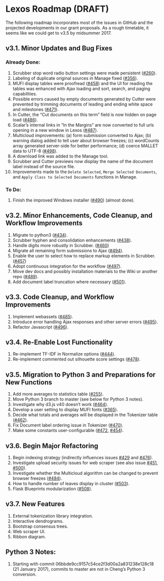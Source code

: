 # Lexos Roadmap (DRAFT)

The following roadmap incorporates most of the issues in GitHub and the projected developments in our grant proposals. As a rough timetable, it seems like we could get to v3.5 by midsummer 2017.

## v3.1. Minor Updates and Bug Fixes

### Already Done:
1.	Scrubber stop word radio button settings were made persistent ([#260](https://github.com/WheatonCS/Lexos/issues/260)).
2.	Labeling of duplicate original sources in Manage fixed ([#356](https://github.com/WheatonCS/Lexos/issues/356)).
3.	MUFI display tables were proofread ([#458](https://github.com/WheatonCS/Lexos/issues/458)) and the UI for reading the tables was enhanced with Ajax loading and sort, search, and paging capabilities.
4.	Possible errors caused by empty documents generated by Cutter were prevented by trimming documents of leading and ending white space and milestones ([#471](https://github.com/WheatonCS/Lexos/issues/471)).
5.	In Cutter, the “Cut documents on this term” field is now hidden on page load ([#486](https://github.com/WheatonCS/Lexos/issues/486)).
6.	Scalar’s internal links in “In the Margins” are now converted to full urls opening in a new window in Lexos ([#487](https://github.com/WheatonCS/Lexos/issues/487)).
7.	Multicloud improvements: (a) form submission converted to Ajax; (b) warning dialog added to tell user about browser freezes; (c) wordCounts array generated server-side for better performance; (d) coerce MALLET data to UTF-8 ([#498](https://github.com/WheatonCS/Lexos/issues/498)).
8.	A download link was added to the Manage tool.
9.	Scrubber and Cutter previews now display the name of the document label instead of the source file.
10. Improvements made to the `Delete Selected`, `Merge Selected Documents`, and `Apply Class to Selected Documents` functions in Manage.

### To Do:
1.	Finish the improved Windows installer ([#490](https://github.com/WheatonCS/Lexos/issues/490)) (almost done).

## v3.2. Minor Enhancements, Code Cleanup, and Workflow Improvements
1.  Migrate to python3 ([#434](https://github.com/WheatonCS/Lexos/issues/434)).
2.  Scrubber hyphen and consolidation enhancements ([#438](https://github.com/WheatonCS/Lexos/issues/438)).
3.	Handle digits more robustly in Scrubber. ([#460](https://github.com/WheatonCS/Lexos/issues/460))
4.	Migrate all remaining form submissions to Ajax ([#494](https://github.com/WheatonCS/Lexos/issues/494)).
5.	Enable the user to select how to replace markup elements in Scrubber. ([#457](https://github.com/WheatonCS/Lexos/issues/457))
6.	Adopt continuous integration for the workflow ([#497](https://github.com/WheatonCS/Lexos/issues/497)).
7.	Move dev docs and possibly installation materials to the Wiki or another repo ([#489](https://github.com/WheatonCS/Lexos/issues/489)).
8.	Add document label truncation where necessary ([#501](https://github.com/WheatonCS/Lexos/issues/501)).

## v3.3. Code Cleanup, and Workflow Improvements
1.	Implement webassets ([#485](https://github.com/WheatonCS/Lexos/issues/485)).
2.	Introduce error handling Ajax responses and other server errors ([#495](https://github.com/WheatonCS/Lexos/issues/495)).
3.	Refactor Javascript ([#496](https://github.com/WheatonCS/Lexos/issues/496)).

## v3.4. Re-Enable Lost Functionality
1.	Re-implement TF-IDF in Normalize options ([#444](https://github.com/WheatonCS/Lexos/issues/444)).
2.	Re-implement commented out silhouette score settings ([#478](https://github.com/WheatonCS/Lexos/issues/478)).

## v3.5. Migration to Python 3 and Preparations for New Functions
1.  Add more averages to statistics table ([#255](https://github.com/WheatonCS/Lexos/issues/255)).
2.	Move Python 3 branch to master (see below for Python 3 notes).
3.  Investigate why d3.js v40 doesn’t work ([#464](https://github.com/WheatonCS/Lexos/issues/464)).
4.	Develop a user setting to display MUFI fonts ([#365](https://github.com/WheatonCS/Lexos/issues/365)).
5.	Decide what totals and averages will be displayed in the Tokenizer table ([#462](https://github.com/WheatonCS/Lexos/issues/462)).
6.	Fix Document label ordering issue in Tokenizer ([#470](https://github.com/WheatonCS/Lexos/issues/470)).
7.	Make some constants user-configurable ([#472](https://github.com/WheatonCS/Lexos/issues/472), [#454](https://github.com/WheatonCS/Lexos/issues/454)).

## v3.6. Begin Major Refactoring
1.  Begin indexing strategy (indirectly influences issues [#429](https://github.com/WheatonCS/Lexos/issues/429) and [#476](https://github.com/WheatonCS/Lexos/issues/476)).
2.	Investigate upload security issues for web scraper (see also issue [#451](https://github.com/WheatonCS/Lexos/issues/451), [#500](https://github.com/WheatonCS/Lexos/issues/500)).
3.  Investigate whether the Multicloud algorithm can be changed to prevent browser freezes ([#484](https://github.com/WheatonCS/Lexos/issues/484)).
4.	How to handle number of leaves display in cluster ([#503](https://github.com/WheatonCS/Lexos/issues/503)).
5.	Flask Blueprints modularization ([#508](https://github.com/WheatonCS/Lexos/issues/503)).

## v3.7. New Features
1.	External tokenization library integration.
2.	Interactive dendrograms.
3.	Bootstrap consensus trees.
4.	Web scraper UI.
5.	Ribbon diagram.

## Python 3 Notes:
1. Starting with commit 06bbde9cc9157c54ce2f3d00a2a831238e128c18 (21 January 2017), commits to master are not in Cheng’s Python 3 conversion.

